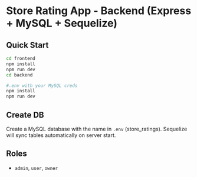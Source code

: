 # Store Rating App - Backend (Express + MySQL + Sequelize)

## Quick Start
```bash
cd frontend
npm install
npm run dev
cd backend

#.env with your MySQL creds
npm install
npm run dev
```

## Create DB
Create a MySQL database with the name in `.env` (store_ratings). Sequelize will sync tables automatically on server start.

## Roles
- `admin`, `user`, `owner`
